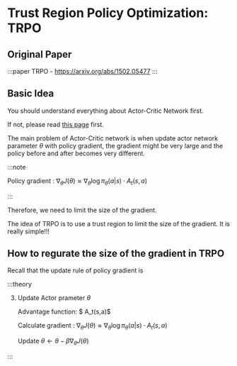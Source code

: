 # Trust Region Policy Optimization: TRPO

## Original Paper

:::paper
TRPO - https://arxiv.org/abs/1502.05477
:::

## Basic Idea 

You should understand everything about Actor-Critic Network first.

If not, please read [this page](page.html?topic=ac) first.

The main problem of Actor-Critic network is when update actor network parameter $\theta$ with policy gradient, the gradient might be very large and the policy before and after becomes very different.

:::note

Policy gradient : $\nabla_\theta J(\theta)\approx\nabla_\theta \log\pi_\theta(a|s)\cdot A_t(s,a)$

:::



Therefore, we need to limit the size of the gradient.

The idea of TRPO is to use a trust region to limit the size of the gradient. It is really simple!!!

## How to regurate the size of the gradient in TRPO

Recall that the update rule of policy gradient is

:::theory

3. Update Actor prameter $\theta$

    Advantage function: $ A_t(s,a)$

    Calculate gradient : $\nabla_\theta J(\theta)\approx\nabla_\theta \log\pi_\theta(a|s)\cdot A_t(s,a)$

    Update $\theta \leftarrow \theta -\beta\nabla_\theta J(\theta)$

:::

